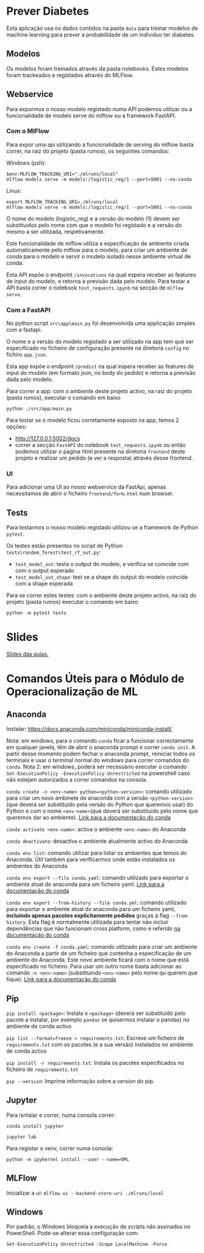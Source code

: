 # Prever Diabetes

Esta aplicação usa os dados contidos na pasta `data` para treinar modelos de machine learning para prever a probabilidade de um indíviduo ter diabetes.

## Modelos

Os modelos foram treinados através da pasta notebooks.
Estes modelos foram trackeados e registados através do MLFlow.

## Webservice

Para expormos o nosso modelo registado numa API podemos utilizar ou a funcionalidade de models serve do mlflow ou a framework FastAPI.

### Com o MlFlow

Para expor uma api utilizando a funcionalidade de serving do mlflow basta correr, na raiz do projeto (pasta rumos), os seguintes comandos:

Windows (psh):
```
$env:MLFLOW_TRACKING_URI="./mlruns/local"
mlflow models serve -m models:/logistic_reg/1 --port=5001 --no-conda
```

Linux:
```
export MLFLOW_TRACKING_URI=./mlruns/local
mlflow models serve -m models:/logistic_reg/1 --port=5001 --no-conda
```

O nome do modelo (logistic_reg) e a versão do modelo (1) devem ser substituidos pelo nome com que o modelo foi registado e a versão do mesmo a ser utilizada, respetivamente.

Este funcionalidade de mlflow utiliza a especificação de ambiente criada automaticamente pelo mlflow para o modelo, para criar um ambiente de conda para o modelo e servir o modelo isolado nesse ambiente virtual de conda.

Esta API expõe o endpoint `/invocations` na qual espera receber as features de input do modelo, e retorna a previsão dada pelo modelo. Para testar a API basta correr o notebook `test_requests.ipynb` na secção de `mlflow serve`.

### Com a FastAPI

No python script `src\app\main.py` foi desenvolvida uma applicação simples com a fastapi.

O nome e a versão do modelo registado a ser utilizado na app tem que ser especificado no ficheiro de configuração presente na diretoria `config` no fichiro `app.json`.

Esta app expõe o endpoint `/predict` na qual espera receber as features de input do modelo (em formato json, no body do pedido) e retorna a previsão dada pelo modelo.

Para correr a app: com o ambiente deste projeto activo, na raiz do projeto (pasta rumos), executar o comando em baixo

```
python ./src/app/main.py
```

Para testar se o modelo ficou corretamente exposto na app, temos 2 opções:
- http://127.0.0.1:5002/docs
- correr a secção `FastAPI` do notebook `test_requests.ipynb` ou então podemos utilizar o pagina html presente na diretoria `frontend` deste projeto e realizar um pedido (e ver a resposta) através desse frontend.

### UI

Para adicionar uma UI ao nosso webservice da FastApi, apenas necessitamos de abrir o ficheiro `frontend/form.html` num browser.

## Tests

Para testarmos o nosso modelo registado utilizou se a framework de Python `pytest`.

Os testes estão presentes no script de Python `tests\random_forest\test_rf_out.py`:

* `test_model_out`: testa o output do modelo, e verifica se coincide com com o output esperado
* `test_model_out_shape`: test se a shape do output do modelo coincide com a shape esperada

Para se correr estes testes: com o ambiente deste projeto activo, na raiz do projeto (pasta rumos) executar o comando em baixo

```
python -m pytest tests
```

# Slides
[Slides das aulas.](https://docs.google.com/presentation/d/1nJI_xrpfoA2itFLAVaF9O4SjYUerUkByfPSLog04lEo/edit?usp=sharing)

# Comandos Úteis para o Módulo de Operacionalização de ML

## Anaconda

Instalar: https://docs.anaconda.com/miniconda/miniconda-install/

Nota: em windows, para o comando `conda` ficar a funcionar correctamente em qualquer janela, têm de abrir o anaconda prompt e correr `conda init`. A partir desse momento podem fechar o anaconda prompt, reiniciar todos os terminais e usar o terminal normal do windows para correr comandos do `conda`.
Nota 2: em windows, poderá ser necessário executar o comando `Set-ExecutionPolicy -ExecutionPolicy Unrestricted` na powershell caso não estejam autorizados a correr comandos na consola.

`conda create -n <env-name> python=<python-version>`: comando utilizado para criar um novo ambinete de anaconda com a versão `<python-version>` (que deverá ser substituido pela versão do Python que queremos usar) do Python e com o nome `<env-name>`(que deverá ser substituido pelo nome que queremos dar ao ambiente). [Link para a documentação do conda](https://conda.io/projects/conda/en/latest/user-guide/tasks/manage-environments.html#creating-an-environment-with-commands)

`conda activate <env-name>`: activa o ambiente `<env-name>` do Anaconda

`conda deactivate`: desactiva o ambiente atualmente activo do Anaconda

`conda env list`: comando utilizar para listar os ambientes que temos do Anaconda. Útil também para verificarmos onde estão instalados os ambientes do Anaconda

`conda env export --file conda.yaml`: comando utilizado para exportar o ambiente atual do anaconda para um ficheiro yaml. [Link para a documentação do conda](https://conda.io/projects/conda/en/latest/user-guide/tasks/manage-environments.html#exporting-the-environment-yml-file)

`conda env export --from-history --file conda.yml`: comando utilizado para exportar o ambiente atual do anaconda para um ficheiro yaml, **incluindo apenas pacotes explicitamente pedidos** graças à flag `--from-history`. Esta flag é normalmente utilizada para tentar não incluir dependências que não funcionam cross platform, como é referido [na documentação do conda](https://conda.io/projects/conda/en/latest/user-guide/tasks/manage-environments.html#exporting-an-environment-file-across-platforms) 

`conda env create -f conda.yaml`: comando utilizado para criar um ambiente do Anaconda a partir de um ficheiro que contenha a especificação de um ambiente do Anaconda. Este novo ambiente ficará com o nome que está especificado no ficheiro. Para usar um outro nome basta adicionar ao comando `-n <env-name>` (substituindo `<env-name>` pelo nome qu querem que fique). [Link para a documentação do conda](https://conda.io/projects/conda/en/latest/user-guide/tasks/manage-environments.html#creating-an-environment-from-an-environment-yml-file)

## Pip

`pip install <package>`: Instala o `<package>` (deverá ser substituído pelo pacote a instalar, por exemplo `pandas` se quisermos instalar o pandas) no ambiente de conda activo

`pip list --format=freeze > requirements.txt`: Escreve um ficheiro de `requirements.txt` com os pacotes (e a sua versão) instalados no ambiente de conda activo

`pip install -r requirements.txt`: Instala os pacotes especificados no ficheiro de `requirements.txt`

`pip --version`: Imprime informação sobre a version do pip.

## Jupyter

Para isntalar e correr, numa consola correr:

`conda install jupyter`

`jupyter lab`

Para registar o venv, correr numa consola:

`python -m ipykernel install --user --name=OML`

## MLFlow

Inicializar a ui: `mlflow ui --backend-store-uri ./mlruns/local`


## Windows

Por padrão, o Windows bloqueia a execução de scripts não assinados no PowerShell. Pode-se alterar essa configuração com:

`Set-ExecutionPolicy Unrestricted -Scope LocalMachine -Force`
